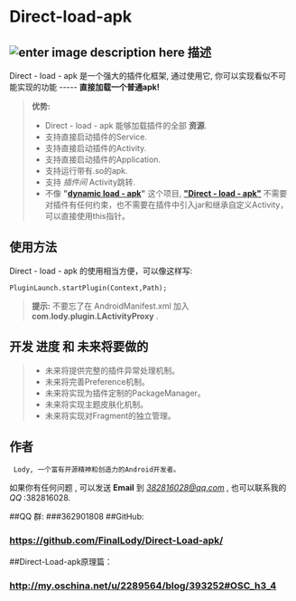 Direct-load-apk
===================
![enter image description here](http://www.xiaoxiongbizhi.com/wallpapers/1152_864_85/u/x/uxcccgx3r.jpg)
描述
-------------

Direct - load - apk 是一个强大的插件化框架, 通过使用它, 你可以实现看似不可能实现的功能 ----- **直接加载一个普通apk!** 

> **优势:** 
> - Direct - load - apk 能够加载插件的全部 **资源**. 
> - 支持直接启动插件的Service.
> - 支持直接启动插件的Activity.
> - 支持直接启动插件的Application.
> - 支持运行带有.so的apk.
> - 支持 *插件间* Activity跳转. 
> - 不像 **"[dynamic load - apk](https://github.com/singwhatiwanna/dynamic-load-apk)"** 这个项目, [**"Direct - load - apk"**](https://github.com/FinalLody/Direct-Load-apk/) 不需要对插件有任何约束，也不需要在插件中引入jar和继承自定义Activity，可以直接使用this指针。


使用方法
---------------

Direct - load - apk 的使用相当方便，可以像这样写:

    PluginLaunch.startPlugin(Context,Path);

> **提示:** 不要忘了在 AndroidManifest.xml 加入 **com.lody.plugin.LActivityProxy** .

开发 **进度** 和 **未来将要做的**
----------------------------------------------
> - 未来将提供完整的插件异常处理机制。
> - 未来将完善Preference机制。
> - 未来将实现为插件定制的PackageManager。
> - 未来将实现主题皮肤化机制。
> - 未来将实现对Fragment的独立管理。

**作者**
-------------
     Lody, 一个富有开源精神和创造力的Android开发者。
如果你有任何问题 , 可以发送 **Email** 到 *382816028@qq.com* , 也可以联系我的 *QQ* :382816028.

##QQ 群:
###362901808
##GitHub:
### https://github.com/FinalLody/Direct-Load-apk/
##Direct-Load-apk原理篇：
### http://my.oschina.net/u/2289564/blog/393252#OSC_h3_4